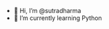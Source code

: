 - 👋 Hi, I’m @sutradharma
- 🌱 I’m currently learning Python

<!---
sutradharma/sutradharma is a ✨ special ✨ repository because its `README.md` (this file) appears on your GitHub profile.
You can click the Preview link to take a look at your changes.
--->
